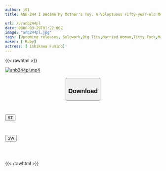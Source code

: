 ```yaml
---
author: j91
title: ANB-244 I Became My Mother's Toy. A Voluptuous Fifty-year-old Mother's Excessive Sexual Desire! Fumino Ishikawa

url: /v/anb244pl
date: 0000-03-29T01:22:00Z
image: "anb244pl.jpg"
tags: [Upcoming releases, Solowork,Big Tits,Married Woman,Titty Fuck,Mature Woman	]
maker: [ Ruby]
actress: [ Ishikawa Fumino]
---
```



{{< rawhtml >}}

<div class="video" data-videoid="pending_link_2.html">
    <a href="javascript:;">
        <img src="/v/anb244pl/anb244pl.jpg" width="WIDTH" height="HEIGHT" alt="anb244pl.mp4" loading="lazy">
    </a>
</div>

<script type="text/javascript" src="https://j91.asia/asset/on-demand-pend.js"></script>

<br>
  <link rel="stylesheet" href="https://j91.asia/asset/bs5.css">
  
  <center>
  <button class="btn btn-primary" type="button" data-bs-toggle="collapse" data-bs-target=".multi-collapse" aria-expanded="false" aria-controls="multiCollapseExample1 multiCollapseExample2"><h2>Download</h2></button></center>
</p>
<div class="row">
  <div class="col">
    <div class="collapse multi-collapse" id="multiCollapseExample1">
      <div class="card card-body">
	      	      <br>
<div class="buttons">  
<p><a href="https://j91.asia/pending_link_2.html" target="_blank"><button class="btn-hover color-3"><i class="fa fa-download"></i> ST</button></a></p></div>
    </div>
  </div>
</div>
  <div class="col">
    <div class="collapse multi-collapse" id="multiCollapseExample2">
      <div class="card card-body">
	      <br>
<div class="buttons">
<p><a href="https://j91.asia/pending_link_2.html" target="_blank"><button class="btn-hover color-2"><i class="fa fa-download"></i> SW</button></a></p></div>
<br><br>
      </div>
    </div>
  </div>
</div>

{{< /rawhtml >}}